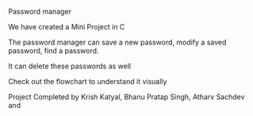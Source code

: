 Password manager


We have created a Mini Project in C

The password manager can save a new password, modify a saved password, find a password.

It can delete these passwords as well


Check out the flowchart to understand it visually

Project Completed by Krish Katyal, Bhanu Pratap Singh, Atharv Sachdev and
